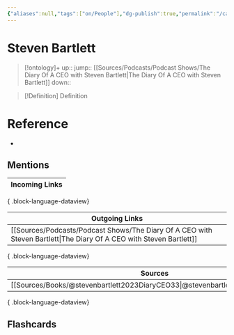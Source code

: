 ```yaml
---
{"aliases":null,"tags":["on/People"],"dg-publish":true,"permalink":"/cards/steven-bartlett/","dgPassFrontmatter":true}
---
```


# Steven Bartlett

> [!ontology]+
> up:: 
> jump:: [[Sources/Podcasts/Podcast Shows/The Diary Of A CEO with Steven Bartlett\|The Diary Of A CEO with Steven Bartlett]]
> down:: 

> [!Definition] Definition
> 

# Reference
- 

## Mentions
| Incoming Links |
| -------------- |

{ .block-language-dataview}

| Outgoing Links                                                                                                         |
| ---------------------------------------------------------------------------------------------------------------------- |
| [[Sources/Podcasts/Podcast Shows/The Diary Of A CEO with Steven Bartlett\|The Diary Of A CEO with Steven Bartlett]] |

{ .block-language-dataview}

| Sources                                                                           |
| --------------------------------------------------------------------------------- |
| [[Sources/Books/@stevenbartlett2023DiaryCEO33\|@stevenbartlett2023DiaryCEO33]] |

{ .block-language-dataview}

## Flashcards 
